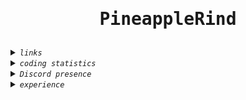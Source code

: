 <center><h1><pre align="center">PineappleRind</pre></h1></center>

<details>
  <summary><code><i>links</i></code></summary>
  <a href="https://pineapplerind.xyz">my website</a>
</details>

<details>
  <summary><code><i>coding statistics</i></code></summary>
  <a href="https://wakatime.com/@c19b4305-9066-4f18-ad61-4fb42152afd5"><img src="https://wakatime.com/badge/user/c19b4305-9066-4f18-ad61-4fb42152afd5.svg" alt="Total time coded since Nov 2 2020" /></a><br>
  <img alt="PineappleRind's wakatime stats" src="https://github-readme-stats.vercel.app/api/wakatime?username=pineapplerind&theme=tokyonight&layout=compact">
</details>

<details>
  <summary><code><i>Discord presence</i></code></summary>
  <a href="https://discord.com/users/700755958699261973">
    <img alt="Discord Presence" src="https://lanyard.cnrad.dev/api/700755958699261973">
  </a>
</details>

<details>
  <summary><code><i>experience</i></code></summary>
  <i>I use the following languages actively</i><br>
  <ul>
    <li>html <b>3y</b></li>
    <li>css <b>3y</b></li>
    <li>javascript (including node.js) <b>2y</b></li>
    <li>typescript <b>1y</b></li>
  </ul>
  <i>I use the following languages on and off</i><br>
  <ul>
    <li>shell/bash <b>1y</b> </li>
    <li>rust <b>2m</b></li>
    </ul>
  <i>y=year — m=month — w=week</i>
</details>
